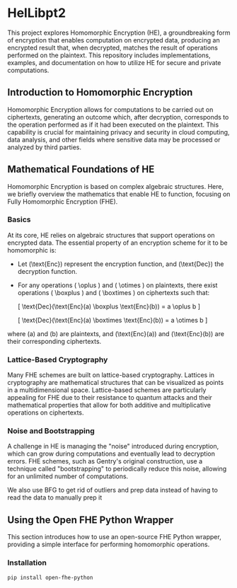 # HelLibpt2

This project explores Homomorphic Encryption (HE), a groundbreaking form of encryption that enables computation on encrypted data, producing an encrypted result that, when decrypted, matches the result of operations performed on the plaintext. This repository includes implementations, examples, and documentation on how to utilize HE for secure and private computations.

## Introduction to Homomorphic Encryption

Homomorphic Encryption allows for computations to be carried out on ciphertexts, generating an outcome which, after decryption, corresponds to the operation performed as if it had been executed on the plaintext. This capability is crucial for maintaining privacy and security in cloud computing, data analysis, and other fields where sensitive data may be processed or analyzed by third parties.

## Mathematical Foundations of HE

Homomorphic Encryption is based on complex algebraic structures. Here, we briefly overview the mathematics that enable HE to function, focusing on Fully Homomorphic Encryption (FHE).

### Basics

At its core, HE relies on algebraic structures that support operations on encrypted data. The essential property of an encryption scheme for it to be homomorphic is:

- Let \(\text{Enc}\) represent the encryption function, and \(\text{Dec}\) the decryption function.
- For any operations \( \oplus \) and \( \otimes \) on plaintexts, there exist operations \( \boxplus \) and \( \boxtimes \) on ciphertexts such that:
  
  \[
  \text{Dec}(\text{Enc}(a) \boxplus \text{Enc}(b)) = a \oplus b
  \]

  \[
  \text{Dec}(\text{Enc}(a) \boxtimes \text{Enc}(b)) = a \otimes b
  \]

where \(a\) and \(b\) are plaintexts, and \(\text{Enc}(a)\) and \(\text{Enc}(b)\) are their corresponding ciphertexts.

### Lattice-Based Cryptography

Many FHE schemes are built on lattice-based cryptography. Lattices in cryptography are mathematical structures that can be visualized as points in a multidimensional space. Lattice-based schemes are particularly appealing for FHE due to their resistance to quantum attacks and their mathematical properties that allow for both additive and multiplicative operations on ciphertexts.

### Noise and Bootstrapping

A challenge in HE is managing the "noise" introduced during encryption, which can grow during computations and eventually lead to decryption errors. FHE schemes, such as Gentry's original construction, use a technique called "bootstrapping" to periodically reduce this noise, allowing for an unlimited number of computations.

We also use BFG to get rid of outliers and prep data instead of having to read the data to manually prep it 

## Using the Open FHE Python Wrapper

This section introduces how to use an open-source FHE Python wrapper, providing a simple interface for performing homomorphic operations.

### Installation

```bash
pip install open-fhe-python
```
